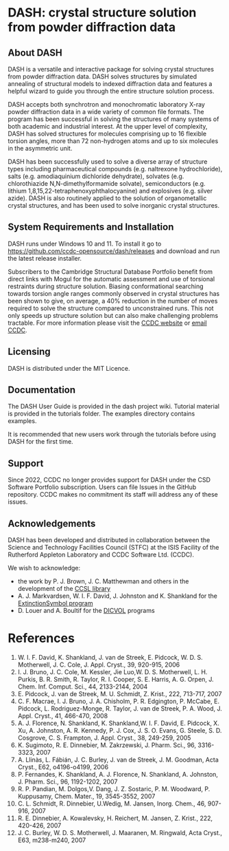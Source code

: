 # DASH: crystal structure solution from powder diffraction data

## About DASH

DASH is a versatile and interactive package for solving crystal structures from powder diffraction data.
DASH solves structures by simulated annealing of structural models to indexed diffraction data and features a helpful wizard to guide you through the entire structure solution process.

DASH accepts both synchrotron and monochromatic laboratory X-ray powder diffraction data in a wide variety of common file formats. The program has been successful in solving the structures of many systems of both academic and industrial interest. At the upper level of complexity, DASH has solved structures for molecules comprising up to 16 flexible torsion angles, more than 72 non-hydrogen atoms and up to six molecules in the asymmetric unit.

DASH has been successfully used to solve a diverse array of structure types including pharmaceutical compounds (e.g. naltrexone hydrochloride), salts (e.g. amodiaquinium dichloride dehydrate), solvates (e.g. chlorothiazide N,N-dimethylformamide solvate), semiconductors (e.g. lithium 1,8,15,22-tetraphenoxyphthalocyanine) and explosives (e.g. silver azide). DASH is also routinely applied to the solution of organometallic crystal structures, and has been used to solve inorganic crystal structures.

## System Requirements and Installation

DASH runs under Windows 10 and 11. To install it go to https://github.com/ccdc-opensource/dash/releases and download and run the latest release installer.

Subscribers to the Cambridge Structural Database Portfolio benefit from direct links with Mogul for the automatic assessment and use of torsional restraints during structure solution. Biasing conformational searching towards torsion angle ranges commonly observed in crystal structures has been shown to give, on average, a 40% reduction in the number of moves required to solve the structure compared to unconstrained runs. This not only speeds up structure solution but can also make challenging problems tractable. For more information please visit the [CCDC website](https://www.ccdc.cam.ac.uk) or [email CCDC](mailto:admin@ccdc.cam.ac.uk).

## Licensing

DASH is distributed under the MIT Licence.

## Documentation

The DASH User Guide is provided in the dash project wiki. Tutorial material is provided in the tutorials folder.
The examples directory contains examples.

It is recommended that new users work through the tutorials before using DASH for the first time.

## Support

Since 2022, CCDC no longer provides support for DASH under the CSD Software Portfolio subscription. Users can file Issues in the GitHub repository. CCDC makes no commitment its staff will address any of these issues.

## Acknowledgements

DASH has been developed and distributed in collaboration between the Science and Technology Facilities Council (STFC) at the ISIS Facility of the Rutherford Appleton Laboratory and CCDC Software Ltd. (CCDC).

We wish to acknowledge:
- the work by P. J. Brown, J. C. Matthewman and others in the development of the [CCSL library](https://github.com/ccdc-opensource/ccsl)
- A. J. Markvardsen, W. I. F. David, J. Johnston and K. Shankland for the [ExtinctionSymbol program](http://www.markvardsen.net/projects/ExtSym/main.html)
- D. Louer and A. Boultif for the [DICVOL](http://ccp14.cryst.bbk.ac.uk/tutorial/crys/program/dicvol91.htm) programs

# References

1. W. I. F. David, K. Shankland, J. van de Streek, E. Pidcock, W. D. S. Motherwell, J. C. Cole, J. Appl. Cryst., 39, 920-915, 2006
1. I. J. Bruno, J. C. Cole, M. Kessler, Jie Luo,W. D. S. Motherwell, L. H. Purkis, B. R. Smith, R. Taylor, R. I. Cooper, S. E. Harris, A. G. Orpen, J. Chem. Inf. Comput. Sci., 44, 2133-2144, 2004
1. E. Pidcock, J. van de Streek, M. U. Schmidt, Z. Krist., 222, 713-717, 2007
1. C. F. Macrae, I. J. Bruno, J. A. Chisholm, P. R. Edgington, P. McCabe, E. Pidcock, L. Rodriguez-Monge, R. Taylor, J. van de Streek, P. A. Wood, J. Appl. Cryst., 41, 466-470, 2008
1. A. J. Florence, N. Shankland, K. Shankland,W. I. F. David, E. Pidcock, X. Xu, A. Johnston, A. R. Kennedy, P. J. Cox, J. S. O. Evans, G. Steele, S. D. Cosgrove, C. S. Frampton, J. Appl. Cryst., 38, 249-259, 2005 
1. K. Sugimoto, R. E. Dinnebier, M. Zakrzewski, J. Pharm. Sci., 96, 3316-3323, 2007
1. A. Llinàs, L. Fábián, J. C. Burley, J. van de Streek, J. M. Goodman, Acta Cryst., E62, o4196-o4199, 2006 
1. P. Fernandes, K. Shankland, A. J. Florence, N. Shankland, A. Johnston, J. Pharm. Sci., 96, 1192-1202, 2007 
1. R. P. Pandian, M. Dolgos,V. Dang, J. Z. Sostaric, P. M. Woodward, P. Kuppusamy, Chem. Mater., 19, 3545-3552, 2007 
1.  C. L. Schmidt, R. Dinnebier, U.Wedig, M. Jansen, Inorg. Chem., 46, 907-916, 2007
1. R. E. Dinnebier, A. Kowalevsky, H. Reichert, M. Jansen, Z. Krist., 222, 420-426, 2007
1. J. C. Burley, W. D. S. Motherwell, J. Maaranen, M. Ringwald, Acta Cryst., E63, m238-m240, 2007
